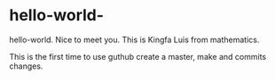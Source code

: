 # hello-world-
hello-world. Nice to meet you. This is Kingfa Luis from mathematics.

This is the first time to use guthub create a master, make and commits changes.
